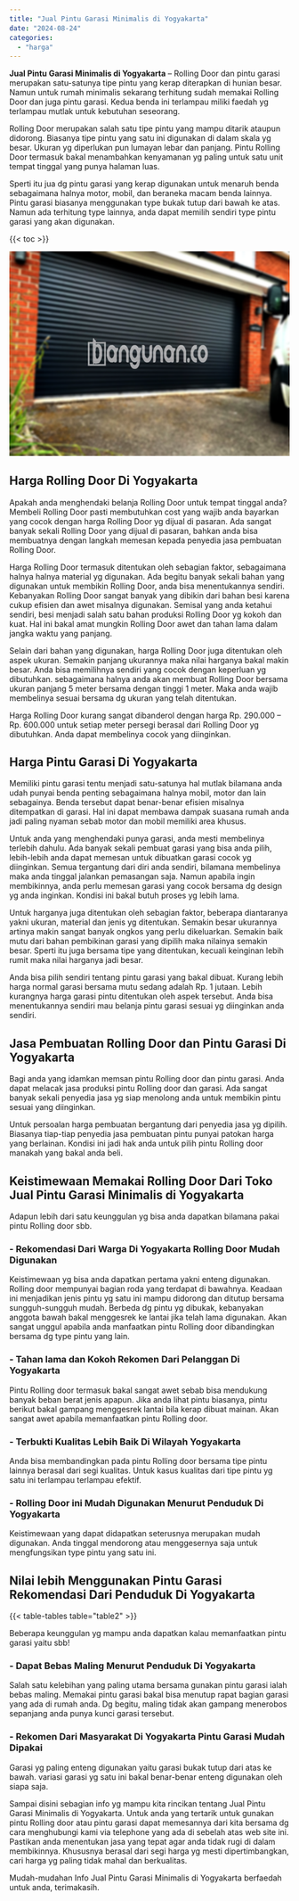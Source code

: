 ```yaml
---
title: "Jual Pintu Garasi Minimalis di Yogyakarta"
date: "2024-08-24"
categories: 
  - "harga"
---
```


**Jual Pintu Garasi Minimalis di Yogyakarta** – Rolling Door dan pintu garasi merupakan satu-satunya tipe pintu yang kerap diterapkan di hunian besar. Namun untuk rumah minimalis sekarang terhitung sudah memakai Rolling Door dan juga pintu garasi. Kedua benda ini terlampau miliki faedah yg terlampau mutlak untuk kebutuhan seseorang.

Rolling Door merupakan salah satu tipe pintu yang mampu ditarik ataupun didorong. Biasanya tipe pintu yang satu ini digunakan di dalam skala yg besar. Ukuran yg diperlukan pun lumayan lebar dan panjang. Pintu Rolling Door termasuk bakal menambahkan kenyamanan yg paling untuk satu unit tempat tinggal yang punya halaman luas.

Sperti itu jua dg pintu garasi yang kerap digunakan untuk menaruh benda sebagaimana halnya motor, mobil, dan beraneka macam benda lainnya. Pintu garasi biasanya menggunakan type bukak tutup dari bawah ke atas. Namun ada terhitung type lainnya, anda dapat memilih sendiri type pintu garasi yang akan digunakan.

{{< toc >}}

![Jual Pintu Garasi Minimalis di Yogyakarta](/images/pintu-garasi-29.png)

## Harga Rolling Door Di Yogyakarta

Apakah anda menghendaki belanja Rolling Door untuk tempat tinggal anda? Membeli Rolling Door pasti membutuhkan cost yang wajib anda bayarkan yang cocok dengan harga Rolling Door yg dijual di pasaran. Ada sangat banyak sekali Rolling Door yang dijual di pasaran, bahkan anda bisa membuatnya dengan langkah memesan kepada penyedia jasa pembuatan Rolling Door.

Harga Rolling Door termasuk ditentukan oleh sebagian faktor, sebagaimana halnya halnya material yg digunakan. Ada begitu banyak sekali bahan yang digunakan untuk membikin Rolling Door, anda bisa menentukannya sendiri. Kebanyakan Rolling Door sangat banyak yang dibikin dari bahan besi karena cukup efisien dan awet misalnya digunakan. Semisal yang anda ketahui sendiri, besi menjadi salah satu bahan produksi Rolling Door yg kokoh dan kuat. Hal ini bakal amat mungkin Rolling Door awet dan tahan lama dalam jangka waktu yang panjang.

Selain dari bahan yang digunakan, harga Rolling Door juga ditentukan oleh aspek ukuran. Semakin panjang ukurannya maka nilai harganya bakal makin besar. Anda bisa memilihnya sendiri yang cocok dengan keperluan yg dibutuhkan. sebagaimana halnya anda akan membuat Rolling Door bersama ukuran panjang 5 meter bersama dengan tinggi 1 meter. Maka anda wajib membelinya sesuai bersama dg ukuran yang telah ditentukan.

Harga Rolling Door kurang sangat dibanderol dengan harga Rp. 290.000 – Rp. 600.000 untuk setiap meter persegi berasal dari Rolling Door yg dibutuhkan. Anda dapat membelinya cocok yang diinginkan.

## Harga Pintu Garasi Di Yogyakarta

Memiliki pintu garasi tentu menjadi satu-satunya hal mutlak bilamana anda udah punyai benda penting sebagaimana halnya mobil, motor dan lain sebagainya. Benda tersebut dapat benar-benar efisien misalnya ditempatkan di garasi. Hal ini dapat membawa dampak suasana rumah anda jadi paling nyaman sebab motor dan mobil memiliki area khusus.

Untuk anda yang menghendaki punya garasi, anda mesti membelinya terlebih dahulu. Ada banyak sekali pembuat garasi yang bisa anda pilih, lebih-lebih anda dapat memesan untuk dibuatkan garasi cocok yg diinginkan. Semua tergantung dari diri anda sendiri, bilamana membelinya maka anda tinggal jalankan pemasangan saja. Namun apabila ingin membikinnya, anda perlu memesan garasi yang cocok bersama dg design yg anda inginkan. Kondisi ini bakal butuh proses yg lebih lama.

Untuk harganya juga ditentukan oleh sebagian faktor, beberapa diantaranya yakni ukuran, material dan jenis yg ditentukan. Semakin besar ukurannya artinya makin sangat banyak ongkos yang perlu dikeluarkan. Semakin baik mutu dari bahan pembikinan garasi yang dipilih maka nilainya semakin besar. Sperti itu juga bersama tipe yang ditentukan, kecuali keinginan lebih rumit maka nilai harganya jadi besar.

Anda bisa pilih sendiri tentang pintu garasi yang bakal dibuat. Kurang lebih harga normal garasi bersama mutu sedang adalah Rp. 1 jutaan. Lebih kurangnya harga garasi pintu ditentukan oleh aspek tersebut. Anda bisa menentukannya sendiri mau belanja pintu garasi sesuai yg diinginkan anda sendiri.

## Jasa Pembuatan Rolling Door dan Pintu Garasi Di Yogyakarta

Bagi anda yang idamkan memsan pintu Rolling door dan pintu garasi. Anda dapat melacak jasa produksi pintu Rolling door dan garasi. Ada sangat banyak sekali penyedia jasa yg siap menolong anda untuk membikin pintu sesuai yang diinginkan.

Untuk persoalan harga pembuatan bergantung dari penyedia jasa yg dipilih. Biasanya tiap-tiap penyedia jasa pembuatan pintu punyai patokan harga yang berlainan. Kondisi ini jadi hak anda untuk pilih pintu Rolling door manakah yang bakal anda beli.

## Keistimewaan Memakai Rolling Door Dari Toko Jual Pintu Garasi Minimalis di Yogyakarta

Adapun lebih dari satu keunggulan yg bisa anda dapatkan bilamana pakai pintu Rolling door sbb.

### \- Rekomendasi Dari Warga Di Yogyakarta Rolling Door Mudah Digunakan

Keistimewaan yg bisa anda dapatkan pertama yakni enteng digunakan. Rolling door mempunyai bagian roda yang terdapat di bawahnya. Keadaan ini menjadikan jenis pintu yg satu ini mampu didorong dan ditutup bersama sungguh-sungguh mudah. Berbeda dg pintu yg dibukak, kebanyakan anggota bawah bakal menggesrek ke lantai jika telah lama digunakan. Akan sangat unggul apabila anda manfaatkan pintu Rolling door dibandingkan bersama dg type pintu yang lain.

### \- Tahan lama dan Kokoh Rekomen Dari Pelanggan Di Yogyakarta

Pintu Rolling door termasuk bakal sangat awet sebab bisa mendukung banyak beban berat jenis apapun. Jika anda lihat pintu biasanya, pintu berikut bakal gampang menggesrek lantai bila kerap dibuat mainan. Akan sangat awet apabila memanfaatkan pintu Rolling door.

### \- Terbukti Kualitas Lebih Baik Di Wilayah Yogyakarta

Anda bisa membandingkan pada pintu Rolling door bersama tipe pintu lainnya berasal dari segi kualitas. Untuk kasus kualitas dari tipe pintu yg satu ini terlampau terlampau efektif.

### \- Rolling Door ini Mudah Digunakan Menurut Penduduk Di Yogyakarta

Keistimewaan yang dapat didapatkan seterusnya merupakan mudah digunakan. Anda tinggal mendorong atau menggesernya saja untuk mengfungsikan type pintu yang satu ini.

## Nilai lebih Menggunakan Pintu Garasi Rekomendasi Dari Penduduk Di Yogyakarta

{{< table-tables table="table2" >}}

Beberapa keunggulan yg mampu anda dapatkan kalau memanfaatkan pintu garasi yaitu sbb!

### \- Dapat Bebas Maling Menurut Penduduk Di Yogyakarta

Salah satu kelebihan yang paling utama bersama gunakan pintu garasi ialah bebas maling. Memakai pintu garasi bakal bisa menutup rapat bagian garasi yang ada di rumah anda. Dg begitu, maling tidak akan gampang menerobos sepanjang anda punya kunci garasi tersebut.

### \- Rekomen Dari Masyarakat Di Yogyakarta Pintu Garasi Mudah Dipakai

Garasi yg paling enteng digunakan yaitu garasi bukak tutup dari atas ke bawah. variasi garasi yg satu ini bakal benar-benar enteng digunakan oleh siapa saja.

Sampai disini sebagian info yg mampu kita rincikan tentang Jual Pintu Garasi Minimalis di Yogyakarta. Untuk anda yang tertarik untuk gunakan pintu Rolling door atau pintu garasi dapat memesannya dari kita bersama dg cara menghubungi kami via telephone yang ada di sebelah atas web site ini. Pastikan anda menentukan jasa yang tepat agar anda tidak rugi di dalam membikinnya. Khususnya berasal dari segi harga yg mesti dipertimbangkan, cari harga yg paling tidak mahal dan berkualitas.

Mudah-mudahan Info Jual Pintu Garasi Minimalis di Yogyakarta berfaedah untuk anda, terimakasih.
